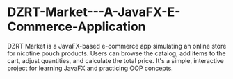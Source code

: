 # DZRT-Market---A-JavaFX-E-Commerce-Application
DZRT Market is a JavaFX-based e-commerce app simulating an online store for nicotine pouch products. Users can browse the catalog, add items to the cart, adjust quantities, and calculate the total price. It's a simple, interactive project for learning JavaFX and practicing OOP concepts.
